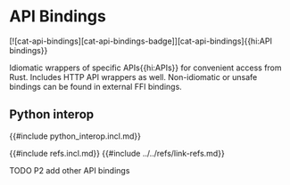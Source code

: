 # API Bindings

[![cat-api-bindings][cat-api-bindings-badge]][cat-api-bindings]{{hi:API bindings}}

Idiomatic wrappers of specific APIs{{hi:APIs}} for convenient access from Rust. Includes HTTP API wrappers as well. Non-idiomatic or unsafe bindings can be found in external FFI bindings.

## Python interop

{{#include python_interop.incl.md}}

{{#include refs.incl.md}}
{{#include ../../refs/link-refs.md}}

<div class="hidden">
TODO P2 add other API bindings
</div>

